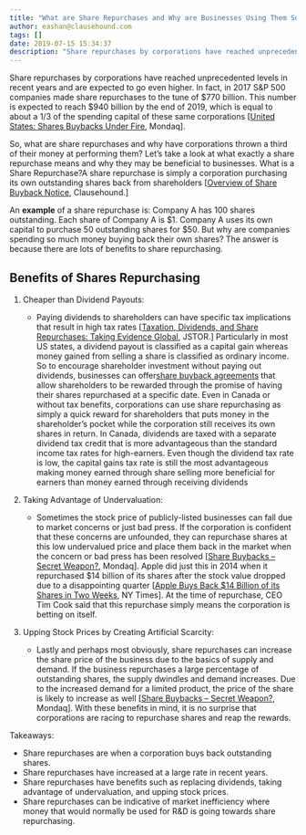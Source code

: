 ```yaml
---
title: "What are Share Repurchases and Why are Businesses Using Them So Much?"
author: eashan@clausehound.com
tags: []
date: 2019-07-15 15:34:37
description: "Share repurchases by corporations have reached unprecedented levels in recent years and are expected to go even higher."
---
```


Share repurchases by corporations have reached unprecedented levels in recent years and are expected to go even higher. In fact, in 2017 S&P 500 companies made share repurchases to the tune of $770 billion. This number is expected to reach $940 billion by the end of 2019, which is equal to about a 1/3 of the spending capital of these same corporations [[United States: Shares Buybacks Under Fire](http://www.mondaq.com/unitedstates/x/798792/Shareholders/Share+Buybacks+Under+Fire), Mondaq].

So, what are share repurchases and why have corporations thrown a third of their money at performing them? Let’s take a look at what exactly a share repurchase means and why they may be beneficial to businesses. What is a Share Repurchase?A share repurchase is simply a corporation purchasing its own outstanding shares back from shareholders [[Overview of Share Buyback Notice](https://blog.clausehound.com/overview-of-share-buyback-notice/), Clausehound.]

An **example** of a share repurchase is: Company A has 100 shares outstanding. Each share of Company A is $1. Company A uses its own capital to purchase 50 outstanding shares for $50. But why are companies spending so much money buying back their own shares? The answer is because there are lots of benefits to share repurchasing.

## Benefits of Shares Repurchasing
1. Cheaper than Dividend Payouts: 
   * Paying dividends to shareholders can have specific tax implications that result in high tax rates [[Taxation, Dividends, and Share Repurchases: Taking Evidence Global](https://www.jstor.org/stable/43303839?seq=1#page_scan_tab_contents), JSTOR.] Particularly in most US states, a dividend payout is classified as a capital gain whereas money gained from selling a share is classified as ordinary income. So to encourage shareholder investment without paying out dividends, businesses can offer[share buyback agreements](https://blog.clausehound.com/overview-of-share-buyback-notice/) that allow shareholders to be rewarded through the promise of having their shares repurchased at a specific date. Even in Canada or without tax benefits, corporations can use share repurchasing as simply a quick reward for shareholders that puts money in the shareholder’s pocket while the corporation still receives its own shares in return. In Canada, dividends are taxed with a separate dividend tax credit that is more advantageous than the standard income tax rates for high-earners. Even though the dividend tax rate is low, the capital gains tax rate is still the most advantageous making money earned through share selling more beneficial for earners than money earned through receiving dividends

2. Taking Advantage of Undervaluation:
   * Sometimes the stock price of publicly-listed businesses can fall due to market concerns or just bad press. If the corporation is confident that these concerns are unfounded, they can repurchase shares at this low undervalued price and place them back in the market when the concern or bad press has been resolved [[Share Buybacks – Secret Weapon?](http://www.mondaq.com/x/479082/Shareholders/Share+buybacks+secret+weapon), Mondaq]. Apple did just this in 2014 when it repurchased $14 billion of its shares after the stock value dropped due to a disappointing quarter [[Apple Buys Back $14 Billion of its Shares in Two Weeks](https://www.nytimes.com/2014/02/08/business/apple-buys-back-14-billion-of-its-shares-in-two-weeks.html?_r=0), NY Times]. At the time of repurchase, CEO Tim Cook said that this repurchase simply means the corporation is betting on itself.

3. Upping Stock Prices by Creating Artificial Scarcity:
   * Lastly and perhaps most obviously, share repurchases can increase the share price of the business due to the basics of supply and demand. If the business repurchases a large percentage of outstanding shares, the supply dwindles and demand increases. Due to the increased demand for a limited product, the price of the share is likely to increase as well [[Share Buybacks – Secret Weapon?](http://www.mondaq.com/x/479082/Shareholders/Share+buybacks+secret+weapon), Mondaq]. With these benefits in mind, it is no surprise that corporations are racing to repurchase shares and reap the rewards.

Takeaways:
   - Share repurchases are when a corporation buys back outstanding shares.
   - Share repurchases have increased at a large rate in recent years.
   - Share repurchases have benefits such as replacing dividends, taking advantage of undervaluation, and upping stock prices.
   - Share repurchases can be indicative of market inefficiency where money that would normally be used for R&D is going towards share repurchasing.
